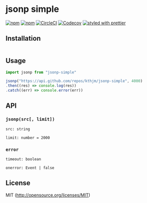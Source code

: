 # jsonp simple

[![npm](https://img.shields.io/npm/v/jsonp-simple.svg?style=flat-square)](https://www.npmjs.com/package/jsonp-simple)
[![npm](https://img.shields.io/npm/dm/jsonp-simple.svg?style=flat-square)](https://www.npmjs.com/package/jsonp-simple)
[![CircleCI](https://img.shields.io/circleci/project/github/kthjm/jsonp-simple.svg?style=flat-square)](https://circleci.com/gh/kthjm/jsonp-simple)
[![Codecov](https://img.shields.io/codecov/c/github/kthjm/jsonp-simple.svg?style=flat-square)](https://codecov.io/gh/kthjm/jsonp-simple)
[![styled with prettier](https://img.shields.io/badge/styled_with-prettier-ff69b4.svg?style=flat-square)](https://github.com/prettier/prettier)

## Installation
```shell
```
## Usage
```js
import jsonp from "jsonp-simple"

jsonp("https://api.github.com/repos/kthjm/jsonp-simple", 4000)
.then((res) => console.log(res))
.catch((err) => console.error(err))
```
## API

### `jsonp(src[, limit])`

`src: string`

`limit: number = 2000`

### `error`

`timeout: boolean`

`onerror: Event | false`

## License
MIT (http://opensource.org/licenses/MIT)
